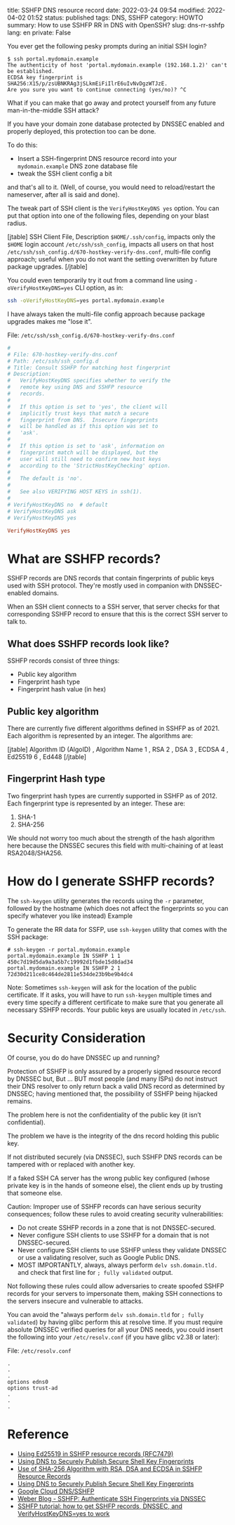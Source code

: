 title: SSHFP DNS resource record
date: 2022-03-24 09:54
modified: 2022-04-02 01:52
status: published
tags: DNS, SSHFP
category: HOWTO
summary: How to use SSHFP RR in DNS with OpenSSH?
slug: dns-rr-sshfp
lang: en
private: False

You ever get the following pesky prompts during an initial SSH login?

```console
$ ssh portal.mydomain.example
The authenticity of host 'portal.mydomain.example (192.168.1.2)' can't be established.
ECDSA key fingerprint is SHA256:X15/p/zsUBNKRAg3jSLkmEiFiIlrE6uIvNvDgzWTJzE.
Are you sure you want to continue connecting (yes/no)? ^C
```
What if you can make that go away and protect yourself from any future
man-in-the-middle SSH attack?

If you have your domain zone database protected by DNSSEC enabled and properly deployed, this protection too can be done.

To do this:

* Insert a SSH-fingerprint DNS resource record into your `mydomain.example` DNS zone database file
* tweak the SSH client config a bit

and that's all to it. (Well, of course, you would need to reload/restart the nameserver, after all is said and done).

The tweak part of SSH client is the `VerifyHostKeyDNS yes` option.  You can put that option
into one of the following files, depending on your blast radius. 

[jtable]
SSH Client File, Description
`$HOME/.ssh/config`, impacts only the `$HOME` login account
`/etc/ssh/ssh_config`, impacts all users on that host
`/etc/ssh/ssh_config.d/670-hostkey-verify-dns.conf`, multi-file config approach; useful when you do not want the setting overwritten by future package upgrades.
[/jtable]

You could even temporarily try it out from a command line using `-oVerifyHostKeyDNS=yes` CLI option, as in:

```bash
ssh -oVerifyHostKeyDNS=yes portal.mydomain.example
```

I have always taken the multi-file config approach because package upgrades
makes me "lose it".

File: `/etc/ssh/ssh_config.d/670-hostkey-verify-dns.conf`
```ini
#
# File: 670-hostkey-verify-dns.conf
# Path: /etc/ssh/ssh_config.d
# Title: Consult SSHFP for matching host fingerprint
# Description:
#   VerifyHostKeyDNS specifies whether to verify the 
#   remote key using DNS and SSHFP resource 
#   records.  
#
#   If this option is set to 'yes', the client will 
#   implicitly trust keys that match a secure 
#   fingerprint from DNS.  Insecure fingerprints 
#   will be handled as if this option was set to 
#   'ask'.  
#
#   If this option is set to 'ask', information on 
#   fingerprint match will be displayed, but the 
#   user will still need to confirm new host keys 
#   according to the 'StrictHostKeyChecking' option.  
#
#   The default is 'no'.  
#
#   See also VERIFYING HOST KEYS in ssh(1).
#
# VerifyHostKeyDNS no  # default
# VerifyHostKeyDNS ask
# VerifyHostKeyDNS yes

VerifyHostKeyDNS yes

```

<p></p>

# What are SSHFP records?

SSHFP records are DNS records that contain fingerprints of public keys used with SSH protocol. They're mostly used in companion with DNSSEC-enabled domains. 

When an SSH client connects to a SSH server, that server checks for that corresponding SSHFP record to ensure that this is the correct SSH server to talk to.

## What does SSHFP records look like?

SSHFP records consist of three things:

* Public key algorithm
* Fingerprint hash type
* Fingerprint hash value (in hex)

<p></p>

## Public key algorithm

There are currently five different algorithms defined in SSHFP as of 2021. Each algorithm is represented by an integer. The algorithms are:

[jtable]
Algorithm ID (AlgoID) , Algorithm Name
1 , RSA
2 , DSA
3 , ECDSA
4 , Ed25519
6 , Ed448
[/jtable]

<p></p>

## Fingerprint Hash type

Two fingerprint hash types are currently supported in SSHFP as of 2012. Each fingerprint type is represented by an integer. These are:

1. SHA-1
2. SHA-256

We should not worry too much about the strength of the hash algorithm here
because the DNSSEC secures this field with multi-chaining of at least
RSA2048/SHA256.

<p></p>

# How do I generate SSHFP records?

The `ssh-keygen` utility generates the records using the `-r` parameter, followed by the hostname (which does not affect the fingerprints so you can specify whatever you like instead)
Example

To generate the RR data for SSFP, use `ssh-keygen` utility that comes with the SSH package:

```console
# ssh-keygen -r portal.mydomain.example
portal.mydomain.example IN SSHFP 1 1 450c7d19d5da9a3a5b7c19992d1fbde15d8dad34
portal.mydomain.example IN SSHFP 2 1 72d30d211ce8c464de2811e534de23b9be9b4dc4
```

Note: Sometimes `ssh-keygen` will ask for the location of the public certificate. If it asks, you will have to run `ssh-keygen` multiple times and every time specify a different certificate to make sure that you generate all necessary SSHFP records. Your public keys are usually located in `/etc/ssh`.

# Security Consideration

Of course, you do do have DNSSEC up and running?  

Protection of SSHFP is only assured by a properly signed resource record by DNSSEC but, But ... BUT most people (and many ISPs) do not instruct their DNS resolver to only return back a valid DNS record as determined by DNSSEC; having mentioned that, the possibility of SSHFP being hijacked remains.

The problem here is not the confidentiality of the public key (it isn’t confidential).

The problem we have is the integrity of the dns record holding this public key. 

If not distributed securely (via DNSSEC), such SSHFP DNS records can be tampered with or replaced with another key. 

If a faked SSH CA server has the wrong public key configured (whose private key is in the hands of someone else), the client ends up by trusting that someone else.

Caution: Improper use of SSHFP records can have serious security consequences; follow these rules to avoid creating security vulnerabilities:

* Do not create SSHFP records in a zone that is not DNSSEC-secured.
* Never configure SSH clients to use SSHFP for a domain that is not DNSSEC-secured.
* Never configure SSH clients to use SSHFP unless they validate DNSSEC or use a validating resolver, such as Google Public DNS.
* MOST IMPORTANTLY, always, always perform `delv ssh.domain.tld.` and check that first line for `; fully validated` output.  


Not following these rules could allow adversaries to create spoofed SSHFP records for your servers to impersonate them, making SSH connections to the servers insecure and vulnerable to attacks.

You can avoid the "always perform `delv ssh.domain.tld` for `; fully validated`) by having glibc perform this at resolve time.  If you must require absolute DNSSEC verified queries for all your DNS needs, you could insert the following into your `/etc/resolv.conf` (if you have glibc v2.38 or later):

File: `/etc/resolv.conf`
```
.
.
.
options edns0
options trust-ad
.
.
.
```

# Reference

* [Using Ed25519 in SSHFP resource records (RFC7479)](https://datatracker.ietf.org/doc/html/rfc7479)
* [Using DNS to Securely Publish Secure Shell Key Fingerprints](https://datatracker.ietf.org/doc/html/rfc4255)
* [Use of SHA-256 Algorithm with RSA, DSA and ECDSA in SSHFP Resource Records](https://datatracker.ietf.org/doc/html/draft-os-ietf-sshfp-ecdsa-sha2)
* [Using DNS to Securely Publish Secure Shell Key Fingerprints](https://datatracker.ietf.org/doc/html/rfc4255)
* [Google Cloud DNS/SSHFP](https://cloud.google.com/dns/docs/dnssec-advanced)
* [Weber Blog - SSHFP: Authenticate SSH Fingerprints via DNSSEC](https://weberblog.net/sshfp-authenticate-ssh-fingerprints-via-dnssec/)
* [SSHFP tutorial: how to get SSHFP records, DNSSEC, and VerifyHostKeyDNS=yes to work](https://fanf.livejournal.com/130577.html)
